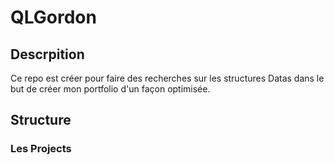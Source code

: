 # QLGordon
## Descrpition
Ce repo est créer pour faire des recherches sur les structures Datas dans le but de créer mon portfolio d'un façon optimisée.
## Structure
### Les Projects
